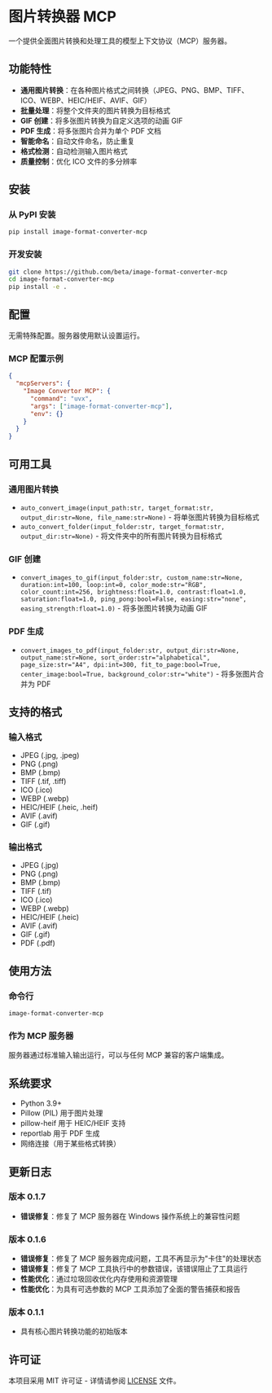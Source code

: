 # 图片转换器 MCP

一个提供全面图片转换和处理工具的模型上下文协议（MCP）服务器。

## 功能特性

- **通用图片转换**：在各种图片格式之间转换（JPEG、PNG、BMP、TIFF、ICO、WEBP、HEIC/HEIF、AVIF、GIF）
- **批量处理**：将整个文件夹的图片转换为目标格式
- **GIF 创建**：将多张图片转换为自定义选项的动画 GIF
- **PDF 生成**：将多张图片合并为单个 PDF 文档
- **智能命名**：自动文件命名，防止重复
- **格式检测**：自动检测输入图片格式
- **质量控制**：优化 ICO 文件的多分辨率

## 安装

### 从 PyPI 安装
```bash
pip install image-format-converter-mcp
```

### 开发安装
```bash
git clone https://github.com/beta/image-format-converter-mcp
cd image-format-converter-mcp
pip install -e .
```

## 配置

无需特殊配置。服务器使用默认设置运行。

### MCP 配置示例

```json
{
  "mcpServers": {
    "Image Convertor MCP": {
      "command": "uvx",
      "args": ["image-format-converter-mcp"],
      "env": {}
    }
  }
}
```

## 可用工具

### 通用图片转换
- `auto_convert_image(input_path:str, target_format:str, output_dir:str=None, file_name:str=None)` - 将单张图片转换为目标格式
- `auto_convert_folder(input_folder:str, target_format:str, output_dir:str=None)` - 将文件夹中的所有图片转换为目标格式

### GIF 创建
- `convert_images_to_gif(input_folder:str, custom_name:str=None, duration:int=100, loop:int=0, color_mode:str="RGB", color_count:int=256, brightness:float=1.0, contrast:float=1.0, saturation:float=1.0, ping_pong:bool=False, easing:str="none", easing_strength:float=1.0)` - 将多张图片转换为动画 GIF

### PDF 生成
- `convert_images_to_pdf(input_folder:str, output_dir:str=None, output_name:str=None, sort_order:str="alphabetical", page_size:str="A4", dpi:int=300, fit_to_page:bool=True, center_image:bool=True, background_color:str="white")` - 将多张图片合并为 PDF

## 支持的格式

### 输入格式
- JPEG (.jpg, .jpeg)
- PNG (.png)
- BMP (.bmp)
- TIFF (.tif, .tiff)
- ICO (.ico)
- WEBP (.webp)
- HEIC/HEIF (.heic, .heif)
- AVIF (.avif)
- GIF (.gif)

### 输出格式
- JPEG (.jpg)
- PNG (.png)
- BMP (.bmp)
- TIFF (.tif)
- ICO (.ico)
- WEBP (.webp)
- HEIC/HEIF (.heic)
- AVIF (.avif)
- GIF (.gif)
- PDF (.pdf)

## 使用方法

### 命令行
```bash
image-format-converter-mcp
```

### 作为 MCP 服务器
服务器通过标准输入输出运行，可以与任何 MCP 兼容的客户端集成。

## 系统要求

- Python 3.9+
- Pillow (PIL) 用于图片处理
- pillow-heif 用于 HEIC/HEIF 支持
- reportlab 用于 PDF 生成
- 网络连接（用于某些格式转换）

## 更新日志

### 版本 0.1.7
- **错误修复**：修复了 MCP 服务器在 Windows 操作系统上的兼容性问题

### 版本 0.1.6
- **错误修复**：修复了 MCP 服务器完成问题，工具不再显示为"卡住"的处理状态
- **错误修复**：修复了 MCP 工具执行中的参数错误，该错误阻止了工具运行
- **性能优化**：通过垃圾回收优化内存使用和资源管理
- **性能优化**：为具有可选参数的 MCP 工具添加了全面的警告捕获和报告

### 版本 0.1.1
- 具有核心图片转换功能的初始版本

## 许可证

本项目采用 MIT 许可证 - 详情请参阅 [LICENSE](LICENSE) 文件。